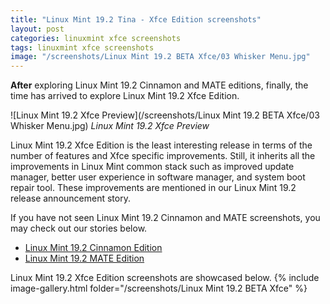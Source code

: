 ```yaml
---
title: "Linux Mint 19.2 Tina - Xfce Edition screenshots"
layout: post
categories: linuxmint xfce screenshots
tags: linuxmint xfce screenshots
image: "/screenshots/Linux Mint 19.2 BETA Xfce/03 Whisker Menu.jpg"
---
```


**After** exploring Linux Mint 19.2 Cinnamon and MATE editions, finally, the time has arrived to explore Linux Mint 19.2 Xfce Edition.

![Linux Mint 19.2 Xfce Preview](/screenshots/Linux Mint 19.2 BETA Xfce/03 Whisker Menu.jpg)
*Linux Mint 19.2 Xfce Preview*

Linux Mint 19.2 Xfce Edition is the least interesting release in terms of the number of features and Xfce specific improvements. Still, it inherits all the improvements in Linux Mint common stack such as improved update manager, better user experience in software manager, and system boot repair tool. These improvements are mentioned in our Linux Mint 19.2 release announcement story.

If you have not seen Linux Mint 19.2 Cinnamon and MATE screenshots, you may check out our stories below.
- [Linux Mint 19.2 Cinnamon Edition](/1-linux-mint-19.2-cinnamon-screenshots/)
- [Linux Mint 19.2 MATE Edition](/2-linux-mint-19.2-mate-screenshots/)

Linux Mint 19.2 Xfce Edition screenshots are showcased below.
{% include image-gallery.html folder="/screenshots/Linux Mint 19.2 BETA Xfce" %}
